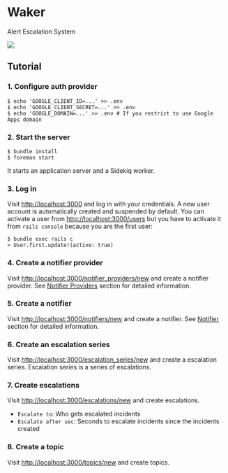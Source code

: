 # Waker

Alert Escalation System

![](https://raw.githubusercontent.com/ryotarai/waker/master/doc/incidents.png)

## Tutorial

### 1. Configure auth provider

```
$ echo 'GOOGLE_CLIENT_ID=...' >> .env
$ echo 'GOOGLE_CLIENT_SECRET=...' >> .env
$ echo 'GOOGLE_DOMAIN=...' >> .env # If you restrict to use Google Apps domain
```

### 2. Start the server

```
$ bundle install
$ foreman start
```

It starts an application server and a Sidekiq worker.

### 3. Log in

Visit [http://localhost:3000](http://localhost:3000) and log in with your credentials.
A new user account is automatically created and suspended by default. You can activate a user from [http://localhost:3000/users](http://localhost:3000/users) but you have to activate it from `rails console` because you are the first user:

```
$ bundle exec rails c
> User.first.update!(active: true)
```

### 4. Create a notifier provider

Visit [http://localhost:3000/notifier_providers/new](http://localhost:3000/notifier_providers/new) and create a notifier provider. See [Notifier Providers]() section for detailed information.

### 5. Create a notifier

Visit [http://localhost:3000/notifiers/new](http://localhost:3000/notifiers/new) and create a notifier. See [Notifier]() section for detailed information.

### 6. Create an escalation series

Visit [http://localhost:3000/escalation_series/new](http://localhost:3000/escalation_series/new) and create a escalation series. Escalation series is a series of escalations.

### 7. Create escalations

Visit [http://localhost:3000/escalations/new](http://localhost:3000/escalations/new) and create escalations.

- `Escalate to`: Who gets escalated incidents
- `Escalate after sec`: Seconds to escalate incidents since the incidents created

### 8. Create a topic

Visit [http://localhost:3000/topics/new](http://localhost:3000/topics/new) and create topics.
